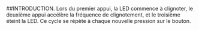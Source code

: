 ##INTRODUCTION.
Lors du premier appui, la LED commence à clignoter, le deuxième appui accélère la fréquence de clignotement, et le troisième éteint la LED. 
Ce cycle se répète à chaque nouvelle pression sur le bouton.
